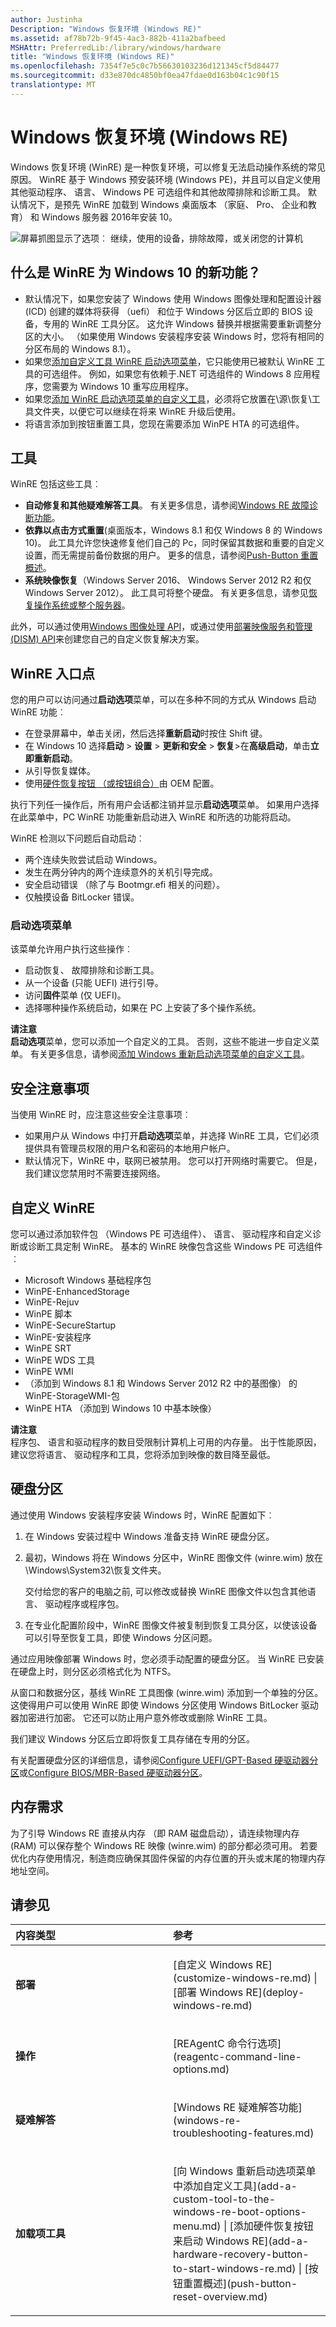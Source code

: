 ```yaml
---
author: Justinha
Description: "Windows 恢复环境 (Windows RE)"
ms.assetid: af78b72b-9f45-4ac3-882b-411a2bafbeed
MSHAttr: PreferredLib:/library/windows/hardware
title: "Windows 恢复环境 (Windows RE)"
ms.openlocfilehash: 7354f7e5c0c7b56630103236d121345cf5d84477
ms.sourcegitcommit: d33e870dc4850bf0ea47fdae0d163b04c1c90f15
translationtype: MT
---
```

# <a name="windows-recovery-environment-windows-re"></a>Windows 恢复环境 (Windows RE)


Windows 恢复环境 (WinRE) 是一种恢复环境，可以修复无法启动操作系统的常见原因。 WinRE 基于 Windows 预安装环境 (Windows PE)，并且可以自定义使用其他驱动程序、 语言、 Windows PE 可选组件和其他故障排除和诊断工具。 默认情况下，是预先 WinRE 加载到 Windows 桌面版本 （家庭、 Pro、 企业和教育） 和 Windows 服务器 2016年安装 10。

![屏幕抓图显示了选项︰ 继续，使用的设备，排除故障，或关闭您的计算机](images/dep-winre-menu.png)

## <a name="span-idwhatsnewwithwinreforwindows10spanspan-idwhatsnewwithwinreforwindows10spanspan-idwhatsnewwithwinreforwindows10spanwhats-new-with-winre-for-windows-10"></a><span id="What_s_new_with_WinRE_for_Windows_10_"></span><span id="what_s_new_with_winre_for_windows_10_"></span><span id="WHAT_S_NEW_WITH_WINRE_FOR_WINDOWS_10_"></span>什么是 WinRE 为 Windows 10 的新功能？


-   默认情况下，如果您安装了 Windows 使用 Windows 图像处理和配置设计器 (ICD) 创建的媒体将获得 （uefi） 和位于 Windows 分区后立即的 BIOS 设备，专用的 WinRE 工具分区。 这允许 Windows 替换并根据需要重新调整分区的大小。 （如果使用 Windows 安装程序安装 Windows 时，您将有相同的分区布局的 Windows 8.1）。
-   如果您[添加自定义工具 WinRE 启动选项菜单](add-a-custom-tool-to-the-windows-re-boot-options-menu.md)，它只能使用已被默认 WinRE 工具的可选组件。 例如，如果您有依赖于.NET 可选组件的 Windows 8 应用程序，您需要为 Windows 10 重写应用程序。
-   如果您[添加 WinRE 启动选项菜单的自定义工具](add-a-custom-tool-to-the-windows-re-boot-options-menu.md)，必须将它放置在\\源\\恢复\\工具文件夹，以便它可以继续在将来 WinRE 升级后使用。
-   将语言添加到按钮重置工具，您现在需要添加 WinPE HTA 的可选组件。

## <a name="span-idtoolsspanspan-idtoolsspanspan-idtoolsspantools"></a><span id="Tools"></span><span id="tools"></span><span id="TOOLS"></span>工具


WinRE 包括这些工具︰

-   **自动修复和其他疑难解答工具**。 有关更多信息，请参阅[Windows RE 故障诊断功能](windows-re-troubleshooting-features.md)。
-   **依靠以点击方式重置**(桌面版本，Windows 8.1 和仅 Windows 8 的 Windows 10)。 此工具允许您快速修复他们自己的 Pc，同时保留其数据和重要的自定义设置，而无需提前备份数据的用户。 更多的信息，请参阅[Push-Button 重置概述](push-button-reset-overview.md)。
-   **系统映像恢复**（Windows Server 2016、 Windows Server 2012 R2 和仅 Windows Server 2012）。 此工具可将整个硬盘。 有关更多信息，请参见[恢复操作系统或整个服务器](http://go.microsoft.com/fwlink/p/?LinkID=225039)。

此外，可以通过使用[Windows 图像处理 API](http://go.microsoft.com/fwlink/p/?LinkId=245837)，或通过使用[部署映像服务和管理 (DISM) API](http://go.microsoft.com/fwlink/p/?LinkID=245836)来创建您自己的自定义恢复解决方案。

## <a name="span-identrypointsintowinrespanspan-identrypointsintowinrespanspan-identrypointsintowinrespanentry-points-into-winre"></a><span id="Entry_points_into_WinRE"></span><span id="entry_points_into_winre"></span><span id="ENTRY_POINTS_INTO_WINRE"></span>WinRE 入口点


您的用户可以访问通过**启动选项**菜单，可以在多种不同的方式从 Windows 启动 WinRE 功能︰

-   在登录屏幕中，单击关闭，然后选择**重新启动**时按住 Shift 键。
-   在 Windows 10 选择**启动** &gt; **设置** &gt; **更新和安全** &gt; **恢复**&gt;在**高级启动**，单击**立即重新启动**。
-   从引导恢复媒体。
-   使用[硬件恢复按钮 （或按钮组合）](add-a-hardware-recovery-button-to-start-windows-re.md)由 OEM 配置。

执行下列任一操作后，所有用户会话都注销并显示**启动选项**菜单。 如果用户选择在此菜单中，PC WinRE 功能重新启动进入 WinRE 和所选的功能将启动。

WinRE 检测以下问题后自动启动︰

-   两个连续失败尝试启动 Windows。
-   发生在两分钟内的两个连续意外的关机引导完成。
-   安全启动错误 （除了与 Bootmgr.efi 相关的问题）。
-   仅触摸设备 BitLocker 错误。

### <a name="span-idbootoptionsmenuspanspan-idbootoptionsmenuspanspan-idbootoptionsmenuspanboot-options-menu"></a><span id="Boot_options_menu"></span><span id="boot_options_menu"></span><span id="BOOT_OPTIONS_MENU"></span>启动选项菜单

该菜单允许用户执行这些操作︰

-   启动恢复、 故障排除和诊断工具。
-   从一个设备 (只能 UEFI) 进行引导。
-   访问**固件**菜单 (仅 UEFI)。
-   选择哪种操作系统启动，如果在 PC 上安装了多个操作系统。

**请注意**  
**启动选项**菜单，您可以添加一个自定义的工具。 否则，这些不能进一步自定义菜单。 有关更多信息，请参阅[添加 Windows 重新启动选项菜单的自定义工具](add-a-custom-tool-to-the-windows-re-boot-options-menu.md)。

 

## <a name="span-idsecurityconsiderationsspanspan-idsecurityconsiderationsspanspan-idsecurityconsiderationsspansecurity-considerations"></a><span id="Security_considerations"></span><span id="security_considerations"></span><span id="SECURITY_CONSIDERATIONS"></span>安全注意事项


当使用 WinRE 时，应注意这些安全注意事项︰

-   如果用户从 Windows 中打开**启动选项**菜单，并选择 WinRE 工具，它们必须提供具有管理员权限的用户名和密码的本地用户帐户。
-   默认情况下，WinRE 中，联网已被禁用。 您可以打开网络时需要它。 但是，我们建议您禁用时不需要连接网络。

## <a name="span-idcustomizingwinrespanspan-idcustomizingwinrespanspan-idcustomizingwinrespancustomizing-winre"></a><span id="Customizing_WinRE"></span><span id="customizing_winre"></span><span id="CUSTOMIZING_WINRE"></span>自定义 WinRE


您可以通过添加软件包 （Windows PE 可选组件）、 语言、 驱动程序和自定义诊断或诊断工具定制 WinRE。 基本的 WinRE 映像包含这些 Windows PE 可选组件︰

-   Microsoft Windows 基础程序包
-   WinPE-EnhancedStorage
-   WinPE-Rejuv
-   WinPE 脚本
-   WinPE-SecureStartup
-   WinPE-安装程序
-   WinPE SRT
-   WinPE WDS 工具
-   WinPE WMI
-   （添加到 Windows 8.1 和 Windows Server 2012 R2 中的基图像） 的 WinPE-StorageWMI-包
-   WinPE HTA （添加到 Windows 10 中基本映像）

**请注意**  
程序包、 语言和驱动程序的数目受限制计算机上可用的内存量。 出于性能原因，建议您将语言、 驱动程序和工具，您将添加到映像的数目降至最低。

 

## <a name="span-idharddrivepartitionsspanspan-idharddrivepartitionsspanspan-idharddrivepartitionsspanhard-drive-partitions"></a><span id="Hard_drive_partitions"></span><span id="hard_drive_partitions"></span><span id="HARD_DRIVE_PARTITIONS"></span>硬盘分区


通过使用 Windows 安装程序安装 Windows 时，WinRE 配置如下︰

1.  在 Windows 安装过程中 Windows 准备支持 WinRE 硬盘分区。
2.  最初，Windows 将在 Windows 分区中，WinRE 图像文件 (winre.wim) 放在\\Windows\\System32\\恢复文件夹。

    交付给您的客户的电脑之前, 可以修改或替换 WinRE 图像文件以包含其他语言、 驱动程序或程序包。

3.  在专业化配置阶段中，WinRE 图像文件被复制到恢复工具分区，以使该设备可以引导至恢复工具，即使 Windows 分区问题。

通过应用映像部署 Windows 时，您必须手动配置的硬盘分区。 当 WinRE 已安装在硬盘上时，则分区必须格式化为 NTFS。

从窗口和数据分区，基线 WinRE 工具图像 (winre.wim) 添加到一个单独的分区。 这使得用户可以使用 WinRE 即使 Windows 分区使用 Windows BitLocker 驱动器加密进行加密。 它还可以防止用户意外修改或删除 WinRE 工具。

我们建议 Windows 分区后立即将恢复工具存储在专用的分区。

有关配置硬盘分区的详细信息，请参阅[Configure UEFI/GPT-Based 硬驱动器分区](configure-uefigpt-based-hard-drive-partitions.md)或[Configure BIOS/MBR-Based 硬驱动器分区](configure-biosmbr-based-hard-drive-partitions.md)。

## <a name="span-idmemoryrequirementsspanspan-idmemoryrequirementsspanspan-idmemoryrequirementsspanmemory-requirements"></a><span id="Memory_requirements"></span><span id="memory_requirements"></span><span id="MEMORY_REQUIREMENTS"></span>内存需求


为了引导 Windows RE 直接从内存 （即 RAM 磁盘启动），请连续物理内存 (RAM) 可以保存整个 Windows RE 映像 (winre.wim) 的部分都必须可用。 若要优化内存使用情况，制造商应确保其固件保留的内存位置的开头或末尾的物理内存地址空间。

## <a name="span-idbkmklinksspanspan-idbkmklinksspansee-also"></a><span id="BKMK_LINKS"></span><span id="bkmk_links"></span>请参见


<table>
<colgroup>
<col width="50%" />
<col width="50%" />
</colgroup>
<thead>
<tr class="header">
<th align="left">内容类型</th>
<th align="left">参考</th>
</tr>
</thead>
<tbody>
<tr class="odd">
<td align="left"><p><strong>部署</strong></p></td>
<td align="left"><p>[自定义 Windows RE](customize-windows-re.md) | [部署 Windows RE](deploy-windows-re.md)</p></td>
</tr>
<tr class="even">
<td align="left"><p><strong>操作</strong></p></td>
<td align="left"><p>[REAgentC 命令行选项](reagentc-command-line-options.md)</p></td>
</tr>
<tr class="odd">
<td align="left"><p><strong>疑难解答</strong></p></td>
<td align="left"><p>[Windows RE 疑难解答功能](windows-re-troubleshooting-features.md)</p></td>
</tr>
<tr class="even">
<td align="left"><p><strong>加载项工具</strong></p></td>
<td align="left"><p>[向 Windows 重新启动选项菜单中添加自定义工具](add-a-custom-tool-to-the-windows-re-boot-options-menu.md) | [添加硬件恢复按钮来启动 Windows RE](add-a-hardware-recovery-button-to-start-windows-re.md) | [按钮重置概述](push-button-reset-overview.md)</p></td>
</tr>
</tbody>
</table>

 
